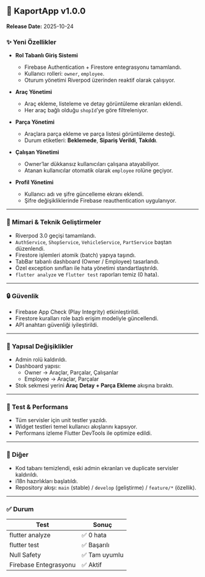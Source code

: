 # <span style="font-size:22px">🚀 KaportApp v1.0.0</span>
<p><strong>Release Date:</strong> 2025-10-24</p>

<h3>✨ Yeni Özellikler</h3>
<ul>
  <li>
    <p><strong>Rol Tabanlı Giriş Sistemi</strong></p>
    <ul>
      <li>Firebase Authentication + Firestore entegrasyonu tamamlandı.</li>
      <li>Kullanıcı rolleri: <code inline>owner</code>, <code inline>employee</code>.</li>
      <li>Oturum yönetimi Riverpod üzerinden reaktif olarak çalışıyor.</li>
    </ul>
  </li>
  <li>
    <p><strong>Araç Yönetimi</strong></p>
    <ul>
      <li>Araç ekleme, listeleme ve detay görüntüleme ekranları eklendi.</li>
      <li>Her araç bağlı olduğu <code inline>shopId</code>’ye göre filtreleniyor.</li>
    </ul>
  </li>
  <li>
    <p><strong>Parça Yönetimi</strong></p>
    <ul>
      <li>Araçlara parça ekleme ve parça listesi görüntüleme desteği.</li>
      <li>Durum etiketleri: <strong>Beklemede</strong>, <strong>Sipariş Verildi</strong>, <strong>Takıldı</strong>.</li>
    </ul>
  </li>
  <li>
    <p><strong>Çalışan Yönetimi</strong></p>
    <ul>
      <li>Owner’lar dükkansız kullanıcıları çalışana atayabiliyor.</li>
      <li>Atanan kullanıcılar otomatik olarak <code inline>employee</code> rolüne geçiyor.</li>
    </ul>
  </li>
  <li>
    <p><strong>Profil Yönetimi</strong></p>
    <ul>
      <li>Kullanıcı adı ve şifre güncelleme ekranı eklendi.</li>
      <li>Şifre değişikliklerinde Firebase reauthentication uygulanıyor.</li>
    </ul>
  </li>
</ul>

<hr>

<h3>🧠 Mimari &amp; Teknik Geliştirmeler</h3>
<ul>
  <li>Riverpod 3.0 geçişi tamamlandı.</li>
  <li><code inline>AuthService</code>, <code inline>ShopService</code>, <code inline>VehicleService</code>, <code inline>PartService</code> baştan düzenlendi.</li>
  <li>Firestore işlemleri atomik (batch) yapıya taşındı.</li>
  <li>TabBar tabanlı dashboard (Owner / Employee) tasarlandı.</li>
  <li>Özel exception sınıfları ile hata yönetimi standartlaştırıldı.</li>
  <li><code inline>flutter analyze</code> ve <code inline>flutter test</code> raporları temiz (0 hata).</li>
</ul>

<hr>

<h3>🔒 Güvenlik</h3>
<ul>
  <li>Firebase App Check (Play Integrity) etkinleştirildi.</li>
  <li>Firestore kuralları role bazlı erişim modeliyle güncellendi.</li>
  <li>API anahtarı güvenliği iyileştirildi.</li>
</ul>

<hr>

<h3>🧩 Yapısal Değişiklikler</h3>
<ul>
  <li>Admin rolü kaldırıldı.</li>
  <li>Dashboard yapısı:
    <ul>
      <li>Owner → Araçlar, Parçalar, Çalışanlar</li>
      <li>Employee → Araçlar, Parçalar</li>
    </ul>
  </li>
  <li>Stok sekmesi yerini <strong>Araç Detay + Parça Ekleme</strong> akışına bıraktı.</li>
</ul>

<hr>

<h3>🧪 Test &amp; Performans</h3>
<ul>
  <li>Tüm servisler için unit testler yazıldı.</li>
  <li>Widget testleri temel kullanıcı akışlarını kapsıyor.</li>
  <li>Performans izleme Flutter DevTools ile optimize edildi.</li>
</ul>

<hr>

<h3>🧹 Diğer</h3>
<ul>
  <li>Kod tabanı temizlendi, eski admin ekranları ve duplicate servisler kaldırıldı.</li>
  <li>i18n hazırlıkları başlatıldı.</li>
  <li>Repository akışı: <code inline>main</code> (stable) / <code inline>develop</code> (geliştirme) / <code inline>feature/*</code> (özellik).</li>
</ul>

<hr>

<h3>✅ Durum</h3>

Test | Sonuç
-- | --
flutter analyze | ✅ 0 hata
flutter test | ✅ Başarılı
Null Safety | ✅ Tam uyumlu
Firebase Entegrasyonu | ✅ Aktif